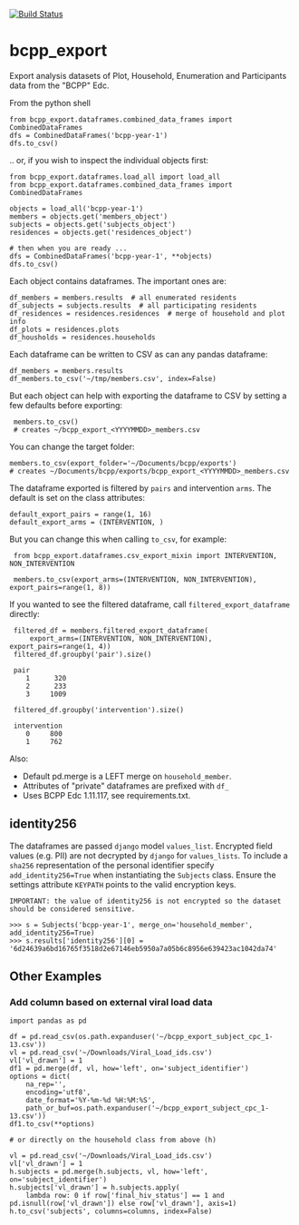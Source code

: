 [![Build Status](https://travis-ci.org/botswana-harvard/bcpp-export.svg?branch=develop)](https://travis-ci.org/botswana-harvard/bcpp-export)

# bcpp_export

Export analysis datasets of Plot, Household, Enumeration and Participants data from the "BCPP" Edc.

From the python shell

    from bcpp_export.dataframes.combined_data_frames import CombinedDataFrames
    dfs = CombinedDataFrames('bcpp-year-1')
    dfs.to_csv()    

.. or, if you wish to inspect the individual objects first:

    from bcpp_export.dataframes.load_all import load_all
    from bcpp_export.dataframes.combined_data_frames import CombinedDataFrames

    objects = load_all('bcpp-year-1')
    members = objects.get('members_object')
    subjects = objects.get('subjects_object')
    residences = objects.get('residences_object')

    # then when you are ready ...    
    dfs = CombinedDataFrames('bcpp-year-1', **objects)
    dfs.to_csv()    

Each object contains dataframes. The important ones are: 
    
    df_members = members.results  # all enumerated residents
    df_subjects = subjects.results  # all participating residents
    df_residences = residences.residences  # merge of household and plot info
    df_plots = residences.plots
    df_housholds = residences.households

Each dataframe can be written to CSV as can any pandas dataframe:

    df_members = members.results
    df_members.to_csv('~/tmp/members.csv', index=False)

But each object can help with exporting the dataframe to CSV by setting a few defaults before exporting:

     members.to_csv()
     # creates ~/bcpp_export_<YYYYMMDD>_members.csv
     
You can change the target folder:

    members.to_csv(export_folder='~/Documents/bcpp/exports')
    # creates ~/Documents/bcpp/exports/bcpp_export_<YYYYMMDD>_members.csv

The dataframe exported is filtered by `pairs` and intervention `arms`. The default is set on the class attributes:

    default_export_pairs = range(1, 16)
    default_export_arms = (INTERVENTION, )
    
But you can change this when calling `to_csv`, for example:

     from bcpp_export.dataframes.csv_export_mixin import INTERVENTION, NON_INTERVENTION 
     
     members.to_csv(export_arms=(INTERVENTION, NON_INTERVENTION), export_pairs=range(1, 8))

 If you wanted to see the filtered dataframe, call `filtered_export_dataframe` directly:
 
     filtered_df = members.filtered_export_dataframe(
         export_arms=(INTERVENTION, NON_INTERVENTION), export_pairs=range(1, 4))
     filtered_df.groupby('pair').size()

     pair
        1      320
        2      233
        3     1009

     filtered_df.groupby('intervention').size()

     intervention
        0     800
        1     762

Also:
* Default pd.merge is a LEFT merge on `household_member`.
* Attributes of "private" dataframes are prefixed with `df_` 
* Uses BCPP Edc 1.11.117, see requirements.txt.

## identity256
The dataframes are passed `django` model `values_list`. Encrypted field values (e.g. PII) are not decrypted by `django` for `values_lists`. To include a `sha256` representation of the personal identifier specify `add_identity256=True` when instantiating the `Subjects` class. Ensure the settings attribute `KEYPATH` points to the valid encryption keys. 
    
    IMPORTANT: the value of identity256 is not encrypted so the dataset should be considered sensitive.

    >>> s = Subjects('bcpp-year-1', merge_on='household_member', add_identity256=True)
    >>> s.results['identity256'][0] = '6d24639a6bd16765f3518d2e67146eb5950a7a05b6c8956e639423ac1042da74'

## Other Examples

### Add column based on external viral load data

    import pandas as pd
 
    df = pd.read_csv(os.path.expanduser('~/bcpp_export_subject_cpc_1-13.csv'))
    vl = pd.read_csv('~/Downloads/Viral_Load_ids.csv')
    vl['vl_drawn'] = 1
    df1 = pd.merge(df, vl, how='left', on='subject_identifier')
    options = dict(
        na_rep='',
        encoding='utf8',
        date_format='%Y-%m-%d %H:%M:%S',
        path_or_buf=os.path.expanduser('~/bcpp_export_subject_cpc_1-13.csv'))
    df1.to_csv(**options)
    
    # or directly on the household class from above (h)
    
    vl = pd.read_csv('~/Downloads/Viral_Load_ids.csv')
    vl['vl_drawn'] = 1
    h.subjects = pd.merge(h.subjects, vl, how='left', on='subject_identifier')    
    h.subjects['vl_drawn'] = h.subjects.apply(
        lambda row: 0 if row['final_hiv_status'] == 1 and pd.isnull(row['vl_drawn']) else row['vl_drawn'], axis=1)
    h.to_csv('subjects', columns=columns, index=False)
